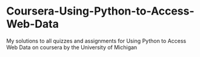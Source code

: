 # Coursera-Using-Python-to-Access-Web-Data
My solutions to all quizzes and assignments for Using Python to Access Web Data on coursera by the University of Michigan
